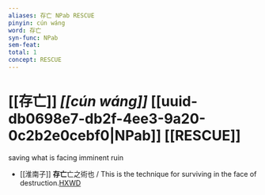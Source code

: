 ```yaml
---
aliases: 存亡 NPab RESCUE
pinyin: cún wáng
word: 存亡
syn-func: NPab
sem-feat: 
total: 1
concept: RESCUE 
---
```

# [[存亡]] *[[cún wáng]]*  [[uuid-db0698e7-db2f-4ee3-9a20-0c2b2e0cebf0|NPab]] [[RESCUE]]
saving what is facing imminent ruin
 - [[淮南子]] **存亡**亡之術也 / This is the technique for surviving in the face of destruction.[HXWD](https://hxwd.org/textview.html?location=KR3j0010_tls_013-18a.12)